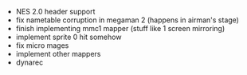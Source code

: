  - NES 2.0 header support
 - fix nametable corruption in megaman 2 (happens in airman's stage)
 - finish implementing mmc1 mapper (stuff like 1 screen mirroring)
 - implement sprite 0 hit somehow
 - fix micro mages
 - implement other mappers
 - dynarec
